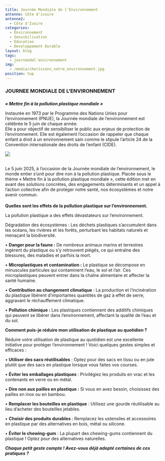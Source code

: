 ```yaml
---
title: Journée Mondiale de l'Environnement
antenne: Côte d'ivoire
antenne2:
  - Côte d'Ivoire
categories:
  - Environnement
  - Sensibilisation
  - Education
  - Developpement Durable
layout: blog
tags:
  - journéedel'environnement
img:
  - /media/cherissons_notre_environnement.jpg
position: top
---
```

### **JOURNEE MONDIALE DE L’ENVIRONNEMENT**

### 
***« Mettre fin à la pollution plastique mondiale »***


Instaurée en 1973 par le Programme des Nations Unies pour l’environnement (PNUE), la Journée mondiale de l’environnement est célébrée le 5 juin de chaque année.\
Elle a pour objectif de sensibiliser le public aux enjeux de protection de l’environnement. Elle est également l’occasion de rappeler que chaque enfant a droit à un environnement sain comme le stipule l’article 24 de la Convention internationale des droits de l’enfant (CIDE).

![](/media/odd-banniere-agenda-c3a86.jpg)

\
Le 5 juin 2025, à l’occasion de la Journée mondiale de l’environnement, le monde entier s’unit pour dire non à la pollution plastique. Placée sous le thème « Mettre fin à la pollution plastique mondiale », cette édition met en avant des solutions concrètes, des engagements déterminants et un appel à l’action collective afin de protéger notre santé, nos écosystèmes et notre avenir commun.

#### 
**Quelles sont les effets de la pollution plastique sur l’environnement.**


La pollution plastique a des effets dévastateurs sur l’environnement. 


Dégradation des écosystèmes : Les déchets plastiques s’accumulent dans les océans, les rivières et les forêts, perturbant les habitats naturels et menaçant la biodiversité.


•	**Danger pour la faune :** De nombreux animaux marins et terrestres ingèrent du plastique ou s’y retrouvent piégés, ce qui entraîne des blessures, des maladies et parfois la mort.


•	**Microplastiques et contamination :** Le plastique se décompose en minuscules particules qui contaminent l’eau, le sol et l’air. Ces microplastiques peuvent entrer dans la chaîne alimentaire et affecter la santé humaine.


•	**Contribution au changement climatique** : La production et l’incinération du plastique libèrent d’importantes quantités de gaz à effet de serre, aggravant le réchauffement climatique.


•	**Pollution chimique :** Les plastiques contiennent des additifs chimiques qui peuvent se libérer dans l’environnement, affectant la qualité de l’eau et du sol.


**Comment puis-je réduire mon utilisation de plastique au quotidien ?**


Réduire votre utilisation de plastique au quotidien est une excellente initiative pour protéger l’environnement ! Voici quelques gestes simples et efficaces :


•	**Utiliser des sacs réutilisables** : Optez pour des sacs en tissu ou en jute plutôt que des sacs en plastique lorsque vous faites vos courses.


•	**Éviter les emballages plastiques** : Privilégiez les produits en vrac et les contenants en verre ou en métal.


•	**Dire non aux pailles en plastique :** Si vous en avez besoin, choisissez des pailles en inox ou en bambou.


•	**Remplacer les bouteilles en plastique** : Utilisez une gourde réutilisable au lieu d’acheter des bouteilles jetables.


•	**Choisir des produits durables** : Remplacez les ustensiles et accessoires en plastique par des alternatives en bois, métal ou silicone.


•	**Éviter le chewing-gum** : La plupart des chewing-gums contiennent du plastique ! Optez pour des alternatives naturelles.


***Chaque petit geste compte ! Avez-vous déjà adopté certaines de ces pratiques ?***